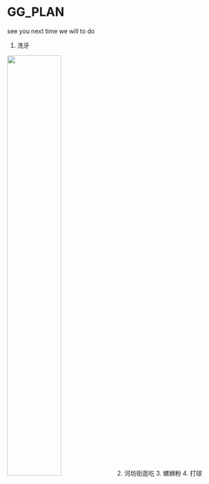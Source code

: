 # GG_PLAN
see you next time we will to do
1. 洗牙
  <img src="https://user-images.githubusercontent.com/12573485/163556955-baa81570-3c1a-4a8a-9308-a6ae69d4cfdb.png"   width="50%" height="50%">
2. 河坊街逛吃
3. 螺蛳粉
4. 打球
